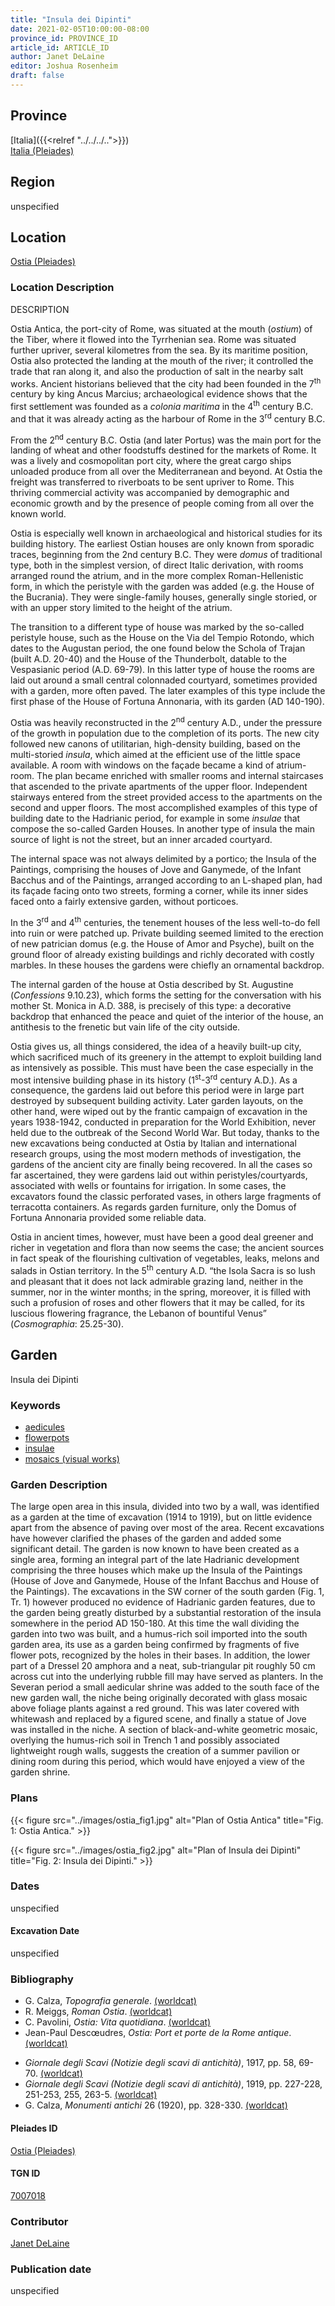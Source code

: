 ```yaml
---
title: "Insula dei Dipinti"
date: 2021-02-05T10:00:00-08:00
province_id: PROVINCE_ID
article_id: ARTICLE_ID
author: Janet DeLaine
editor: Joshua Rosenheim
draft: false
---
```


## Province

[Italia]({{<relref "../../../..">}}) \
[Italia (Pleiades)](https://pleiades.stoa.org/places/1052)

## Region

unspecified

## Location

[Ostia (Pleiades)](https://pleiades.stoa.org/places/422995)

### Location Description

DESCRIPTION

Ostia Antica, the port-city of Rome, was situated at the mouth (*ostium*) of the Tiber, where it flowed into the Tyrrhenian sea.  Rome was situated further upriver, several kilometres from the sea. By its maritime position, Ostia also protected the landing at the mouth of the river; it controlled the trade that ran along it, and also the production of salt in the nearby salt works. Ancient historians believed that the city had been founded in the 7<sup>th</sup> century by king Ancus Marcius; archaeological evidence shows that the first settlement was founded as a *colonia maritima* in the 4<sup>th</sup> century B.C. and that it was already acting as the harbour of Rome in the 3<sup>rd</sup> century B.C.

From the 2<sup>nd</sup> century B.C. Ostia (and later Portus) was the main port for the landing of wheat and other foodstuffs destined for the markets of Rome. It was a lively and cosmopolitan port city, where the great cargo ships unloaded produce from all over the Mediterranean and beyond. At Ostia the freight was transferred to riverboats to be sent upriver to Rome. This thriving commercial activity was accompanied by demographic and economic growth and by the presence of people coming from all over the known world.

Ostia is especially well known in archaeological and historical studies for its building history. The earliest Ostian houses are only known from sporadic traces, beginning from the 2nd century B.C. They were *domus* of traditional type, both in the simplest version, of direct Italic derivation, with rooms arranged round the atrium, and in the more complex Roman-Hellenistic form, in which the peristyle with the garden was added (e.g. the House of the Bucrania). They were single-family houses, generally single storied, or with an upper story limited to the height of the atrium.  

The transition to a different type of house was marked by the so-called peristyle house, such as the House on the Via del Tempio Rotondo, which dates to the Augustan period, the one found below the Schola of Trajan (built A.D. 20-40) and the House of the Thunderbolt, datable to the Vespasianic period (A.D. 69-79). In this latter type of house the rooms are laid out around a small central colonnaded courtyard, sometimes provided with a garden, more often paved. The later examples of this type include the first phase of the House of Fortuna Annonaria, with its garden (AD 140-190).

Ostia was heavily reconstructed in the 2<sup>nd</sup> century A.D., under the pressure of the growth in population due to the completion of its ports. The new city followed new canons of utilitarian, high-density building, based on the multi-storied *insula*, which aimed at the efficient use of the little space available. A room with windows on the façade became a kind of atrium-room. The plan became enriched with smaller rooms and internal staircases that ascended to the private apartments of the upper floor. Independent stairways entered from the street provided access to the apartments on the second and upper floors. The most accomplished examples of this type of building date to the Hadrianic period, for example in some *insulae* that compose the so-called Garden Houses. In another type of insula the main source of light is not the street, but an inner arcaded courtyard.

The internal space was not always delimited by a portico; the Insula of the Paintings, comprising the houses of Jove and Ganymede, of the Infant Bacchus and of the Paintings, arranged according to an L-shaped plan, had its façade facing onto two streets, forming a corner, while its inner sides faced onto a fairly extensive garden, without porticoes.

In the 3<sup>rd</sup> and 4<sup>th</sup> centuries, the tenement houses of the less well-to-do fell into ruin or were patched up. Private building seemed limited to the erection of new patrician domus (e.g. the House of Amor and Psyche), built on the ground floor of already existing buildings and richly decorated with costly marbles. In these houses the gardens were chiefly an ornamental backdrop.

The internal garden of the house at Ostia described by St. Augustine (*Confessions* 9.10.23), which forms the setting for the conversation with his mother St. Monica in A.D. 388, is precisely of this type: a decorative backdrop that enhanced the peace and quiet of the interior of the house, an antithesis to the frenetic but vain life of the city outside.

Ostia gives us, all things considered, the idea of a heavily built-up city, which sacrificed much of its greenery in the attempt to exploit building land as intensively as possible. This must have been the case especially in the most intensive building phase in its history (1<sup>st</sup>-3<sup>rd</sup> century A.D.). As a consequence, the gardens laid out before this period were in large part destroyed by subsequent building activity. Later garden layouts, on the other hand, were wiped out by the frantic campaign of excavation in the years 1938-1942, conducted in preparation for the World Exhibition, never held due to the outbreak of the Second World War. But today, thanks to the new excavations being conducted at Ostia by Italian and international research groups, using the most modern methods of investigation, the gardens of the ancient city are finally being recovered. In all the cases so far ascertained, they were gardens laid out within peristyles/courtyards, associated with wells or fountains for irrigation. In some cases, the excavators found the classic perforated vases, in others large fragments of terracotta containers. As regards garden furniture, only the Domus of Fortuna Annonaria provided some reliable data.

Ostia in ancient times, however, must have been a good deal greener and richer in vegetation and flora than now seems the case; the ancient sources in fact speak of the flourishing cultivation of vegetables, leaks, melons and salads in Ostian territory. In the 5<sup>th</sup> century A.D. “the Isola Sacra is so lush and pleasant that it does not lack admirable grazing land, neither in the summer, nor in the winter months; in the spring, moreover, it is filled with such a profusion of roses and other flowers that it may be called, for its luscious flowering fragrance, the Lebanon of bountiful Venus” (*Cosmographia*: 25.25-30).

## Garden

Insula dei Dipinti

### Keywords

- [aedicules](http://vocab.getty.edu/page/aat/300002574)
- [flowerpots](http://vocab.getty.edu/page/aat/300194749)
- [insulae](http://vocab.getty.edu/page/aat/300000325)
- [mosaics (visual works)](http://vocab.getty.edu/page/aat/300015342)

### Garden Description

The large open area in this insula, divided into two by a wall, was identified as a garden at the time of excavation (1914 to 1919), but on little evidence apart from the absence of paving over most of the area. Recent excavations have however clarified the phases of the garden and added some significant detail. The garden is now known to have been created as a single area, forming an integral part of the late Hadrianic development comprising the three houses which make up the Insula of the Paintings (House of Jove and Ganymede, House of the Infant Bacchus and House of the Paintings). The excavations in the SW corner of the south garden (Fig. 1, Tr. 1) however produced no evidence of Hadrianic garden features, due to the garden being greatly disturbed by a substantial restoration of the insula somewhere in the period AD 150-180.  At this time the wall dividing the garden into two was built, and a humus-rich soil imported into the south garden area, its use as a garden being confirmed by fragments of five flower pots, recognized by the holes in their bases. In addition, the lower part of a Dressel 20 amphora and a neat, sub-triangular pit roughly 50 cm across cut into the underlying rubble fill may have served as planters. In the Severan period a small aedicular shrine was added to the south face of the new garden wall, the niche being originally decorated with glass mosaic above foliage plants against a red ground. This was later covered with whitewash and replaced by a figured scene, and finally a statue of Jove was installed in the niche. A section of black-and-white geometric mosaic, overlying the humus-rich soil in Trench 1 and possibly associated lightweight rough walls, suggests the creation of a summer pavilion or dining room during this period, which would have enjoyed a view of the garden shrine.

### Plans

{{< figure src="../images/ostia_fig1.jpg" alt="Plan of Ostia Antica" title="Fig. 1: Ostia Antica." >}}

{{< figure src="../images/ostia_fig2.jpg" alt="Plan of Insula dei Dipinti" title="Fig. 2: Insula dei Dipinti." >}}

### Dates

unspecified

#### Excavation Date

unspecified

### Bibliography

<!-- Bibliography for Location Description -->
* G. Calza, *Topografia generale*. [(worldcat)](http://www.worldcat.org/oclc/248497118)
* R. Meiggs, *Roman Ostia*. [(worldcat)](http://www.worldcat.org/oclc/868614740)
* C. Pavolini, *Ostia: Vita quotidiana*. [(worldcat)](http://www.worldcat.org/oclc/848372586)
* Jean-Paul Descœudres, *Ostia: Port et porte de la Rome antique*. [(worldcat)](http://www.worldcat.org/oclc/801326827)
<!-- Bibliography for Garden Description -->
* *Giornale degli Scavi (Notizie degli scavi di antichità)*, 1917, pp. 58, 69-70. [(worldcat)](http://www.worldcat.org/oclc/8340098)
* *Giornale degli Scavi (Notizie degli scavi di antichità)*, 1919, pp. 227-228, 251-253, 255, 263-5. [(worldcat)](http://www.worldcat.org/oclc/8340098)
* G. Calza, *Monumenti antichi* 26 (1920), pp. 328-330. [(worldcat)](http://www.worldcat.org/oclc/1067432688)

#### Pleiades ID

[Ostia (Pleiades)](https://pleiades.stoa.org/places/422995)
<!-- Pleiades resource for Location (Ostia Antica), not for the indivbidual garden -->

#### TGN ID

[7007018](http://vocab.getty.edu/page/tgn/7007018)
<!-- ID is for Location (Ostia Antica), not the individual garden -->

### Contributor

[Janet DeLaine](https://orcid.org/0000-0002-6409-7126)

### Publication date

unspecified
